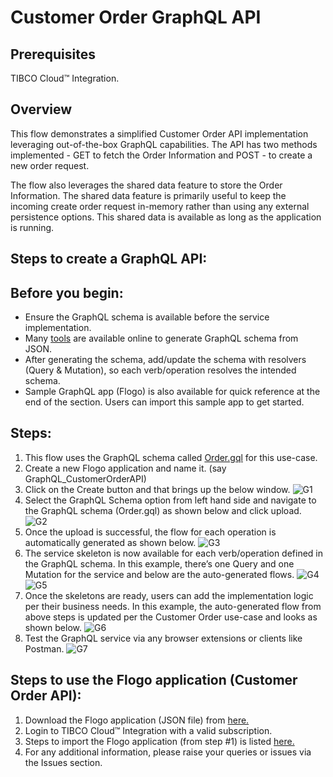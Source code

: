 # Customer Order GraphQL API

## Prerequisites
TIBCO Cloud™ Integration. 

## Overview
This flow demonstrates a simplified Customer Order API implementation leveraging out-of-the-box GraphQL capabilities. The API has two methods implemented - GET to fetch the Order Information and POST - to create a new order request.

The flow also leverages the shared data feature to store the Order Information. The shared data feature is primarily useful to keep the incoming create order request in-memory rather than using any external persistence options. This shared data is available as long as the application is running.

## Steps to create a GraphQL API:

## Before you begin: 
- Ensure the GraphQL schema is available before the service implementation.  
- Many [tools](https://walmartlabs.github.io/json-to-simple-graphql-schema/) are available online to generate GraphQL schema from JSON.
- After generating the schema, add/update the schema with resolvers (Query & Mutation), so each verb/operation resolves the intended schema. 
- Sample GraphQL app (Flogo) is also available for quick reference at the end of the section. Users can import this sample app to get started. 

## Steps: 

1. This flow uses the GraphQL schema called [Order.gql](https://github.com/TIBCOSoftware/tci-flogo/blob/master/samples/app-dev/GraphQL/Customer-OrderAPI/Order.gql) for this use-case.
2. Create a new Flogo application and name it. (say GraphQL_CustomerOrderAPI)
3. Click on the Create button and that brings up the below window.
![G1](https://user-images.githubusercontent.com/17696107/114091332-2ec4ba00-98d6-11eb-8bb0-64953d2abde8.png)
4. Select the GraphQL Schema option from left hand side and navigate to the GraphQL schema (Order.gql) as shown below and click upload.
![G2](https://user-images.githubusercontent.com/17696107/114091463-5ca9fe80-98d6-11eb-8f6c-569bdbd6a6fe.png)
5. Once the upload is successful, the flow for each operation is automatically generated as shown below. 
![G3](https://user-images.githubusercontent.com/17696107/114091546-751a1900-98d6-11eb-837f-043dd5067ba1.png)
6. The service skeleton is now available for each verb/operation defined in the GraphQL schema. In this example, there’s one Query and one Mutation for the service and below are the auto-generated flows. 
![G4](https://user-images.githubusercontent.com/17696107/114091687-9844c880-98d6-11eb-8460-067a7806b1c2.png)
![G5](https://user-images.githubusercontent.com/17696107/114091711-9e3aa980-98d6-11eb-81f8-cb43314d7221.png)
7. Once the skeletons are ready, users can add the implementation logic per their business needs. In this example, the auto-generated flow from above steps is updated per the Customer Order use-case and looks as shown below. 
![G6](https://user-images.githubusercontent.com/17696107/114091754-b0b4e300-98d6-11eb-8389-7d88e7b08d9d.png)
8. Test the GraphQL service via any browser extensions or clients like Postman.
![G7](https://user-images.githubusercontent.com/17696107/114091798-be6a6880-98d6-11eb-8ff9-2c7b0d2c6128.png)

## Steps to use the Flogo application (Customer Order API): 
1. Download the Flogo application (JSON file) from [here.](https://github.com/TIBCOSoftware/tci-flogo/blob/master/samples/app-dev/GraphQL/Customer-OrderAPI/MP_GraphQL_CustomerOrderAPI.json) 
2. Login to TIBCO Cloud™ Integration with a valid subscription.
3. Steps to import the Flogo application (from step #1) is listed [here.](https://github.com/TIBCOSoftware/tci-flogo/blob/master/samples/app-dev/readme.md)
4. For any additional information, please raise your queries or issues via the Issues section.

